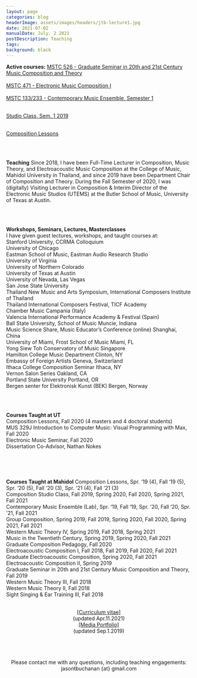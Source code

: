 ```yaml
---
layout: page
categories: blog
headerImage: assets/images/headers/jtb-lecture1.jpg
date: 2021-07-02
manualDate: July. 2 2021
postDescription: Teaching
tags:
background: black
---
```

<b>Active courses:</b>
<a href="http://www.jasonthorpebuchanan.com/grad20th.html">MSTC 526 - Graduate Seminar in 20th and 21st Century Music Composition and Theory</a><br />
<br />
<a href="http://www.jasonthorpebuchanan.com/electronic.html">MSTC 471 - Electronic Music Composition I</a><br />
<br />
<a href="http://www.jasonthorpebuchanan.com/contemporary.html">MSTC 133/233 - Contemporary Music Ensemble, Semester 1</a></p>
<br />
<a href="http://www.jasonthorpebuchanan.com/studioclass.html">Studio Class, Sem. 1 2019</a></p>
<br />
<a href="http://www.jasonthorpebuchanan.com/complessons.html">Composition Lessons</a>

<br><br>


<b>Teaching</b>
Since 2018, I have been Full-Time Lecturer in Composition, Music Theory, and Electroacoustic Music Composition at the College of Music, Mahidol University in Thailand, and since 2019 have been Department Chair of Composition and Theory.
During the Fall Semester of 2020, I was (digitally) Visiting Lecturer in Composition & Interim Director of the Electronic Music Studios (UTEMS) at the Butler School of Music, University of Texas at Austin.

<br><br>

<b>Workshops, Seminars, Lectures, Masterclasses</b>
<br>
I have given guest lectures, workshops, and taught courses at:
<br>
Stanford University, CCRMA Colloquium
<br>
University of Chicago
<br>
Eastman School of Music, Eastman Audio Research Studio
<br>
University of Virginia
<br>
University of Northern Colorado
<br>
University of Texas at Austin
<br>
University of Nevada, Las Vegas
<br>
San Jose State University
<br>
Thailand New Music and Arts Symposium, International Composers Institute of Thailand
<br>
Thailand International Composers Festival, TICF Academy
<br>
Chamber Music Campania (Italy)
<br>
Valencia International Performance Academy & Festival (Spain)
<br>
Ball State University, School of Music	         				Muncie, Indiana
<br>
Music Science Share, Music Educator’s Conference (online)                      Shanghai, China
<br>
University of Miami, Frost School of Music				         Miami, FL
<br>
Yong Siew Toh Conservatory of Music		        			         Singapore
<br>
Hamilton College Music Department					      Clinton, NY
<br>
Embassy of Foreign Artists					      Geneva, Switzerland
<br>
Ithaca College Composition Seminar			    		        Ithaca, NY
<br>
Vernon Salon Series							     Oakland, CA
<br>
Portland State University						    Portland, OR
<br>
Bergen senter for Elektronisk Kunst (BEK)				Bergen, Norway


<br><br>

<b>Courses Taught at UT</b>
<br>
Composition Lessons, Fall 2020 (4 masters and 4 doctoral students)
<br>
MUS 329J Introduction to Computer Music: Visual Programming with Max, Fall 2020
<br>
Electronic Music Seminar, Fall 2020
<br>
Dissertation Co-Advisor, Nathan Nokes

<br><br><br>

<b>Courses Taught at Mahidol</b>
Composition Lessons, Spr. ‘19 (4), Fall ‘19 (5), Spr. ‘20 (5), Fall ‘20 (3), Spr. ‘21 (4), Fall ’21 (3)
<br>
Composition Studio Class, Fall 2019, Spring 2020, Fall 2020, Spring 2021, Fall 2021
<br>
Contemporary Music Ensemble (Lab), Spr. ‘19, Fall ‘19, Spr. ‘20, Fall ‘20, Spr. ’21, Fall 2021
<br>
Group Composition, Spring 2019, Fall 2019, Spring 2020, Fall 2020, Spring 2021, Fall 2021
<br>
Western Music Theory IV, Spring 2019, Fall 2018, Spring 2021
<br>
Music in the Twentieth Century, Spring 2019, Spring 2020, Fall 2021
<br>
Graduate Composition Pedagogy, Fall 2020
<br>
Electroacoustic Composition I, Fall 2018, Fall 2019, Fall 2020, Fall 2021
<br>
Graduate Electroacoustic Composition, Spring 2020, Fall 2021
<br>
Electroacoustic Composition II, Spring 2019
<br>
Graduate Seminar in 20th and 21st Century Music Composition and Theory, Fall 2019
<br>
Western Music Theory III, Fall 2018
<br>
Western Music Theory II, Fall 2018
<br>
Sight Singing & Ear Training III, Fall 2018
<br>


<br>


<center>
<div class="row col-md-12" align="center">
<div class="col-md-6"><span class="bask17"><a href="ThorpeBuchanan_CV_Apr.11.2021_web.pdf" target="blank">[Curriculum vitae]</a></span><br>
<span class="bask12">(updated Apr.11.2021)</span></div>

<div class="col-md-6"><span class="bask17"><a href="ThorpeBuchanan_Portfolio.pdf" target="blank">[Media Portfolio]</a></span><br>
<span class="bask12">(updated Sep.1.2019)</span></div>
</div>
</center>
<br>
<!-- END STUFF TAKEN FROM JTB PAGE -->



  <br>
<!--
<a data-fancybox data-type="iframe" href="http://www.jasonthorpebuchanan.com/video---hunger.html"><img src="http://www.jasonthorpebuchanan.com/images/media/hunger-intro-video.jpg" width="294" height="159"></a>
-->
 <br>
  <br>
  <center><font class="bask14">Please contact me with any questions, including teaching engagements: jasontbuchanan {at} gmail.com</font>
